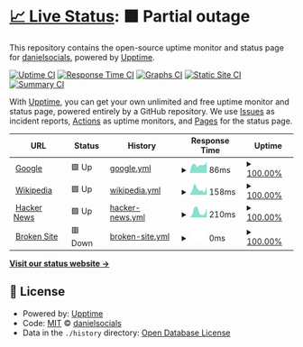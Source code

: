 # [📈 Live Status](https://danielsocials.github.io/upptime): <!--live status--> **🟧 Partial outage**

This repository contains the open-source uptime monitor and status page for [danielsocials](https://danielsocials.github.io/upptime), powered by [Upptime](https://github.com/upptime/upptime).

[![Uptime CI](https://github.com/koj-co/upptime/workflows/Uptime%20CI/badge.svg)](https://github.com/koj-co/upptime/actions?query=workflow%3A%22Uptime+CI%22)
[![Response Time CI](https://github.com/koj-co/upptime/workflows/Response%20Time%20CI/badge.svg)](https://github.com/koj-co/upptime/actions?query=workflow%3A%22Response+Time+CI%22)
[![Graphs CI](https://github.com/koj-co/upptime/workflows/Graphs%20CI/badge.svg)](https://github.com/koj-co/upptime/actions?query=workflow%3A%22Graphs+CI%22)
[![Static Site CI](https://github.com/koj-co/upptime/workflows/Static%20Site%20CI/badge.svg)](https://github.com/koj-co/upptime/actions?query=workflow%3A%22Static+Site+CI%22)
[![Summary CI](https://github.com/koj-co/upptime/workflows/Summary%20CI/badge.svg)](https://github.com/koj-co/upptime/actions?query=workflow%3A%22Summary+CI%22)

With [Upptime](https://upptime.js.org), you can get your own unlimited and free uptime monitor and status page, powered entirely by a GitHub repository. We use [Issues](https://github.com/danielsocials/upptime/issues) as incident reports, [Actions](https://github.com/danielsocials/upptime/actions) as uptime monitors, and [Pages](https://danielsocials.github.io/upptime) for the status page.

<!--start: status pages-->
<!-- This summary is generated by Upptime (https://github.com/upptime/upptime) -->
<!-- Do not edit this manually, your changes will be overwritten -->
<!-- prettier-ignore -->
| URL | Status | History | Response Time | Uptime |
| --- | ------ | ------- | ------------- | ------ |
| <img alt="" src="https://favicons.githubusercontent.com/www.google.com" height="13"> [Google](https://www.google.com) | 🟩 Up | [google.yml](https://github.com/danielsocials/upptime/commits/HEAD/history/google.yml) | <details><summary><img alt="Response time graph" src="./graphs/google/response-time-week.png" height="20"> 86ms</summary><br><a href="https://danielsocials.github.io/upptime/history/google"><img alt="Response time 91" src="https://img.shields.io/endpoint?url=https%3A%2F%2Fraw.githubusercontent.com%2Fdanielsocials%2Fupptime%2FHEAD%2Fapi%2Fgoogle%2Fresponse-time.json"></a><br><a href="https://danielsocials.github.io/upptime/history/google"><img alt="24-hour response time 115" src="https://img.shields.io/endpoint?url=https%3A%2F%2Fraw.githubusercontent.com%2Fdanielsocials%2Fupptime%2FHEAD%2Fapi%2Fgoogle%2Fresponse-time-day.json"></a><br><a href="https://danielsocials.github.io/upptime/history/google"><img alt="7-day response time 86" src="https://img.shields.io/endpoint?url=https%3A%2F%2Fraw.githubusercontent.com%2Fdanielsocials%2Fupptime%2FHEAD%2Fapi%2Fgoogle%2Fresponse-time-week.json"></a><br><a href="https://danielsocials.github.io/upptime/history/google"><img alt="30-day response time 104" src="https://img.shields.io/endpoint?url=https%3A%2F%2Fraw.githubusercontent.com%2Fdanielsocials%2Fupptime%2FHEAD%2Fapi%2Fgoogle%2Fresponse-time-month.json"></a><br><a href="https://danielsocials.github.io/upptime/history/google"><img alt="1-year response time 93" src="https://img.shields.io/endpoint?url=https%3A%2F%2Fraw.githubusercontent.com%2Fdanielsocials%2Fupptime%2FHEAD%2Fapi%2Fgoogle%2Fresponse-time-year.json"></a></details> | <details><summary><a href="https://danielsocials.github.io/upptime/history/google">100.00%</a></summary><a href="https://danielsocials.github.io/upptime/history/google"><img alt="All-time uptime 100.00%" src="https://img.shields.io/endpoint?url=https%3A%2F%2Fraw.githubusercontent.com%2Fdanielsocials%2Fupptime%2FHEAD%2Fapi%2Fgoogle%2Fuptime.json"></a><br><a href="https://danielsocials.github.io/upptime/history/google"><img alt="24-hour uptime 100.00%" src="https://img.shields.io/endpoint?url=https%3A%2F%2Fraw.githubusercontent.com%2Fdanielsocials%2Fupptime%2FHEAD%2Fapi%2Fgoogle%2Fuptime-day.json"></a><br><a href="https://danielsocials.github.io/upptime/history/google"><img alt="7-day uptime 100.00%" src="https://img.shields.io/endpoint?url=https%3A%2F%2Fraw.githubusercontent.com%2Fdanielsocials%2Fupptime%2FHEAD%2Fapi%2Fgoogle%2Fuptime-week.json"></a><br><a href="https://danielsocials.github.io/upptime/history/google"><img alt="30-day uptime 100.00%" src="https://img.shields.io/endpoint?url=https%3A%2F%2Fraw.githubusercontent.com%2Fdanielsocials%2Fupptime%2FHEAD%2Fapi%2Fgoogle%2Fuptime-month.json"></a><br><a href="https://danielsocials.github.io/upptime/history/google"><img alt="1-year uptime 100.00%" src="https://img.shields.io/endpoint?url=https%3A%2F%2Fraw.githubusercontent.com%2Fdanielsocials%2Fupptime%2FHEAD%2Fapi%2Fgoogle%2Fuptime-year.json"></a></details>
| <img alt="" src="https://favicons.githubusercontent.com/en.wikipedia.org" height="13"> [Wikipedia](https://en.wikipedia.org) | 🟩 Up | [wikipedia.yml](https://github.com/danielsocials/upptime/commits/HEAD/history/wikipedia.yml) | <details><summary><img alt="Response time graph" src="./graphs/wikipedia/response-time-week.png" height="20"> 158ms</summary><br><a href="https://danielsocials.github.io/upptime/history/wikipedia"><img alt="Response time 218" src="https://img.shields.io/endpoint?url=https%3A%2F%2Fraw.githubusercontent.com%2Fdanielsocials%2Fupptime%2FHEAD%2Fapi%2Fwikipedia%2Fresponse-time.json"></a><br><a href="https://danielsocials.github.io/upptime/history/wikipedia"><img alt="24-hour response time 224" src="https://img.shields.io/endpoint?url=https%3A%2F%2Fraw.githubusercontent.com%2Fdanielsocials%2Fupptime%2FHEAD%2Fapi%2Fwikipedia%2Fresponse-time-day.json"></a><br><a href="https://danielsocials.github.io/upptime/history/wikipedia"><img alt="7-day response time 158" src="https://img.shields.io/endpoint?url=https%3A%2F%2Fraw.githubusercontent.com%2Fdanielsocials%2Fupptime%2FHEAD%2Fapi%2Fwikipedia%2Fresponse-time-week.json"></a><br><a href="https://danielsocials.github.io/upptime/history/wikipedia"><img alt="30-day response time 212" src="https://img.shields.io/endpoint?url=https%3A%2F%2Fraw.githubusercontent.com%2Fdanielsocials%2Fupptime%2FHEAD%2Fapi%2Fwikipedia%2Fresponse-time-month.json"></a><br><a href="https://danielsocials.github.io/upptime/history/wikipedia"><img alt="1-year response time 235" src="https://img.shields.io/endpoint?url=https%3A%2F%2Fraw.githubusercontent.com%2Fdanielsocials%2Fupptime%2FHEAD%2Fapi%2Fwikipedia%2Fresponse-time-year.json"></a></details> | <details><summary><a href="https://danielsocials.github.io/upptime/history/wikipedia">100.00%</a></summary><a href="https://danielsocials.github.io/upptime/history/wikipedia"><img alt="All-time uptime 100.00%" src="https://img.shields.io/endpoint?url=https%3A%2F%2Fraw.githubusercontent.com%2Fdanielsocials%2Fupptime%2FHEAD%2Fapi%2Fwikipedia%2Fuptime.json"></a><br><a href="https://danielsocials.github.io/upptime/history/wikipedia"><img alt="24-hour uptime 100.00%" src="https://img.shields.io/endpoint?url=https%3A%2F%2Fraw.githubusercontent.com%2Fdanielsocials%2Fupptime%2FHEAD%2Fapi%2Fwikipedia%2Fuptime-day.json"></a><br><a href="https://danielsocials.github.io/upptime/history/wikipedia"><img alt="7-day uptime 100.00%" src="https://img.shields.io/endpoint?url=https%3A%2F%2Fraw.githubusercontent.com%2Fdanielsocials%2Fupptime%2FHEAD%2Fapi%2Fwikipedia%2Fuptime-week.json"></a><br><a href="https://danielsocials.github.io/upptime/history/wikipedia"><img alt="30-day uptime 99.93%" src="https://img.shields.io/endpoint?url=https%3A%2F%2Fraw.githubusercontent.com%2Fdanielsocials%2Fupptime%2FHEAD%2Fapi%2Fwikipedia%2Fuptime-month.json"></a><br><a href="https://danielsocials.github.io/upptime/history/wikipedia"><img alt="1-year uptime 99.99%" src="https://img.shields.io/endpoint?url=https%3A%2F%2Fraw.githubusercontent.com%2Fdanielsocials%2Fupptime%2FHEAD%2Fapi%2Fwikipedia%2Fuptime-year.json"></a></details>
| <img alt="" src="https://favicons.githubusercontent.com/news.ycombinator.com" height="13"> [Hacker News](https://news.ycombinator.com) | 🟩 Up | [hacker-news.yml](https://github.com/danielsocials/upptime/commits/HEAD/history/hacker-news.yml) | <details><summary><img alt="Response time graph" src="./graphs/hacker-news/response-time-week.png" height="20"> 210ms</summary><br><a href="https://danielsocials.github.io/upptime/history/hacker-news"><img alt="Response time 346" src="https://img.shields.io/endpoint?url=https%3A%2F%2Fraw.githubusercontent.com%2Fdanielsocials%2Fupptime%2FHEAD%2Fapi%2Fhacker-news%2Fresponse-time.json"></a><br><a href="https://danielsocials.github.io/upptime/history/hacker-news"><img alt="24-hour response time 331" src="https://img.shields.io/endpoint?url=https%3A%2F%2Fraw.githubusercontent.com%2Fdanielsocials%2Fupptime%2FHEAD%2Fapi%2Fhacker-news%2Fresponse-time-day.json"></a><br><a href="https://danielsocials.github.io/upptime/history/hacker-news"><img alt="7-day response time 210" src="https://img.shields.io/endpoint?url=https%3A%2F%2Fraw.githubusercontent.com%2Fdanielsocials%2Fupptime%2FHEAD%2Fapi%2Fhacker-news%2Fresponse-time-week.json"></a><br><a href="https://danielsocials.github.io/upptime/history/hacker-news"><img alt="30-day response time 287" src="https://img.shields.io/endpoint?url=https%3A%2F%2Fraw.githubusercontent.com%2Fdanielsocials%2Fupptime%2FHEAD%2Fapi%2Fhacker-news%2Fresponse-time-month.json"></a><br><a href="https://danielsocials.github.io/upptime/history/hacker-news"><img alt="1-year response time 333" src="https://img.shields.io/endpoint?url=https%3A%2F%2Fraw.githubusercontent.com%2Fdanielsocials%2Fupptime%2FHEAD%2Fapi%2Fhacker-news%2Fresponse-time-year.json"></a></details> | <details><summary><a href="https://danielsocials.github.io/upptime/history/hacker-news">100.00%</a></summary><a href="https://danielsocials.github.io/upptime/history/hacker-news"><img alt="All-time uptime 99.98%" src="https://img.shields.io/endpoint?url=https%3A%2F%2Fraw.githubusercontent.com%2Fdanielsocials%2Fupptime%2FHEAD%2Fapi%2Fhacker-news%2Fuptime.json"></a><br><a href="https://danielsocials.github.io/upptime/history/hacker-news"><img alt="24-hour uptime 100.00%" src="https://img.shields.io/endpoint?url=https%3A%2F%2Fraw.githubusercontent.com%2Fdanielsocials%2Fupptime%2FHEAD%2Fapi%2Fhacker-news%2Fuptime-day.json"></a><br><a href="https://danielsocials.github.io/upptime/history/hacker-news"><img alt="7-day uptime 100.00%" src="https://img.shields.io/endpoint?url=https%3A%2F%2Fraw.githubusercontent.com%2Fdanielsocials%2Fupptime%2FHEAD%2Fapi%2Fhacker-news%2Fuptime-week.json"></a><br><a href="https://danielsocials.github.io/upptime/history/hacker-news"><img alt="30-day uptime 100.00%" src="https://img.shields.io/endpoint?url=https%3A%2F%2Fraw.githubusercontent.com%2Fdanielsocials%2Fupptime%2FHEAD%2Fapi%2Fhacker-news%2Fuptime-month.json"></a><br><a href="https://danielsocials.github.io/upptime/history/hacker-news"><img alt="1-year uptime 100.00%" src="https://img.shields.io/endpoint?url=https%3A%2F%2Fraw.githubusercontent.com%2Fdanielsocials%2Fupptime%2FHEAD%2Fapi%2Fhacker-news%2Fuptime-year.json"></a></details>
| <img alt="" src="https://favicons.githubusercontent.com/thissitedoesnotexist.com" height="13"> [Broken Site](https://thissitedoesnotexist.com) | 🟥 Down | [broken-site.yml](https://github.com/danielsocials/upptime/commits/HEAD/history/broken-site.yml) | <details><summary><img alt="Response time graph" src="./graphs/broken-site/response-time-week.png" height="20"> 0ms</summary><br><a href="https://danielsocials.github.io/upptime/history/broken-site"><img alt="Response time 0" src="https://img.shields.io/endpoint?url=https%3A%2F%2Fraw.githubusercontent.com%2Fdanielsocials%2Fupptime%2FHEAD%2Fapi%2Fbroken-site%2Fresponse-time.json"></a><br><a href="https://danielsocials.github.io/upptime/history/broken-site"><img alt="24-hour response time 0" src="https://img.shields.io/endpoint?url=https%3A%2F%2Fraw.githubusercontent.com%2Fdanielsocials%2Fupptime%2FHEAD%2Fapi%2Fbroken-site%2Fresponse-time-day.json"></a><br><a href="https://danielsocials.github.io/upptime/history/broken-site"><img alt="7-day response time 0" src="https://img.shields.io/endpoint?url=https%3A%2F%2Fraw.githubusercontent.com%2Fdanielsocials%2Fupptime%2FHEAD%2Fapi%2Fbroken-site%2Fresponse-time-week.json"></a><br><a href="https://danielsocials.github.io/upptime/history/broken-site"><img alt="30-day response time 0" src="https://img.shields.io/endpoint?url=https%3A%2F%2Fraw.githubusercontent.com%2Fdanielsocials%2Fupptime%2FHEAD%2Fapi%2Fbroken-site%2Fresponse-time-month.json"></a><br><a href="https://danielsocials.github.io/upptime/history/broken-site"><img alt="1-year response time 0" src="https://img.shields.io/endpoint?url=https%3A%2F%2Fraw.githubusercontent.com%2Fdanielsocials%2Fupptime%2FHEAD%2Fapi%2Fbroken-site%2Fresponse-time-year.json"></a></details> | <details><summary><a href="https://danielsocials.github.io/upptime/history/broken-site">100.00%</a></summary><a href="https://danielsocials.github.io/upptime/history/broken-site"><img alt="All-time uptime 100.00%" src="https://img.shields.io/endpoint?url=https%3A%2F%2Fraw.githubusercontent.com%2Fdanielsocials%2Fupptime%2FHEAD%2Fapi%2Fbroken-site%2Fuptime.json"></a><br><a href="https://danielsocials.github.io/upptime/history/broken-site"><img alt="24-hour uptime 100.00%" src="https://img.shields.io/endpoint?url=https%3A%2F%2Fraw.githubusercontent.com%2Fdanielsocials%2Fupptime%2FHEAD%2Fapi%2Fbroken-site%2Fuptime-day.json"></a><br><a href="https://danielsocials.github.io/upptime/history/broken-site"><img alt="7-day uptime 100.00%" src="https://img.shields.io/endpoint?url=https%3A%2F%2Fraw.githubusercontent.com%2Fdanielsocials%2Fupptime%2FHEAD%2Fapi%2Fbroken-site%2Fuptime-week.json"></a><br><a href="https://danielsocials.github.io/upptime/history/broken-site"><img alt="30-day uptime 100.00%" src="https://img.shields.io/endpoint?url=https%3A%2F%2Fraw.githubusercontent.com%2Fdanielsocials%2Fupptime%2FHEAD%2Fapi%2Fbroken-site%2Fuptime-month.json"></a><br><a href="https://danielsocials.github.io/upptime/history/broken-site"><img alt="1-year uptime 100.00%" src="https://img.shields.io/endpoint?url=https%3A%2F%2Fraw.githubusercontent.com%2Fdanielsocials%2Fupptime%2FHEAD%2Fapi%2Fbroken-site%2Fuptime-year.json"></a></details>

<!--end: status pages-->

[**Visit our status website →**](https://danielsocials.github.io/upptime)

## 📄 License

- Powered by: [Upptime](https://github.com/upptime/upptime)
- Code: [MIT](./LICENSE) © [danielsocials](https://danielsocials.github.io/upptime)
- Data in the `./history` directory: [Open Database License](https://opendatacommons.org/licenses/odbl/1-0/)

